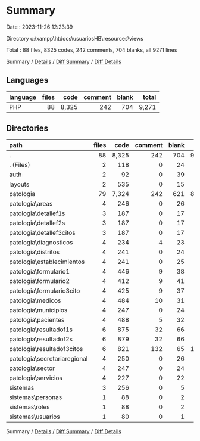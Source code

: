 # Summary

Date : 2023-11-26 12:23:39

Directory c:\\xampp\\htdocs\\usuariosHB\\resources\\views

Total : 88 files,  8325 codes, 242 comments, 704 blanks, all 9271 lines

Summary / [Details](details.md) / [Diff Summary](diff.md) / [Diff Details](diff-details.md)

## Languages
| language | files | code | comment | blank | total |
| :--- | ---: | ---: | ---: | ---: | ---: |
| PHP | 88 | 8,325 | 242 | 704 | 9,271 |

## Directories
| path | files | code | comment | blank | total |
| :--- | ---: | ---: | ---: | ---: | ---: |
| . | 88 | 8,325 | 242 | 704 | 9,271 |
| . (Files) | 2 | 118 | 0 | 24 | 142 |
| auth | 2 | 92 | 0 | 39 | 131 |
| layouts | 2 | 535 | 0 | 15 | 550 |
| patologia | 79 | 7,324 | 242 | 621 | 8,187 |
| patologia\\areas | 4 | 246 | 0 | 26 | 272 |
| patologia\\detallef1s | 3 | 187 | 0 | 17 | 204 |
| patologia\\detallef2s | 3 | 187 | 0 | 17 | 204 |
| patologia\\detallef3citos | 3 | 187 | 0 | 17 | 204 |
| patologia\\diagnosticos | 4 | 234 | 4 | 23 | 261 |
| patologia\\distritos | 4 | 241 | 0 | 24 | 265 |
| patologia\\establecimientos | 4 | 241 | 0 | 25 | 266 |
| patologia\\formulario1 | 4 | 446 | 9 | 38 | 493 |
| patologia\\formulario2 | 4 | 412 | 9 | 41 | 462 |
| patologia\\formulario3cito | 4 | 425 | 9 | 37 | 471 |
| patologia\\medicos | 4 | 484 | 10 | 31 | 525 |
| patologia\\municipios | 4 | 247 | 0 | 24 | 271 |
| patologia\\pacientes | 4 | 488 | 5 | 32 | 525 |
| patologia\\resultadof1s | 6 | 875 | 32 | 66 | 973 |
| patologia\\resultadof2s | 6 | 879 | 32 | 66 | 977 |
| patologia\\resultadof3citos | 6 | 821 | 132 | 65 | 1,018 |
| patologia\\secretariaregional | 4 | 250 | 0 | 26 | 276 |
| patologia\\sector | 4 | 247 | 0 | 24 | 271 |
| patologia\\servicios | 4 | 227 | 0 | 22 | 249 |
| sistemas | 3 | 256 | 0 | 5 | 261 |
| sistemas\\personas | 1 | 88 | 0 | 2 | 90 |
| sistemas\\roles | 1 | 88 | 0 | 2 | 90 |
| sistemas\\usuarios | 1 | 80 | 0 | 1 | 81 |

Summary / [Details](details.md) / [Diff Summary](diff.md) / [Diff Details](diff-details.md)